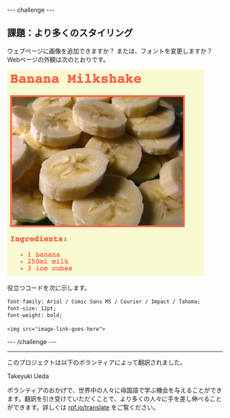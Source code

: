 --- challenge ---

## 課題：より多くのスタイリング

ウェブページに画像を追加できますか？ または、フォントを変更しますか？ Webページの外観は次のとおりです。 

![スクリーンショット](images/recipe-final.png)

役立つコードを次に示します。 

```
font-family: Arial / Comic Sans MS / Courier / Impact / Tahoma;
font-size: 12pt;
font-weight: bold;

<img src="image-link-goes-here">
```

--- /challenge ---

***

このプロジェクトは以下のボランティアによって翻訳されました。

Takeyuki Ueda

ボランティアのおかげで、世界中の人々に母国語で学ぶ機会を与えることができます。翻訳を引き受けていただくことで、より多くの人々に手を差し伸べることができます。詳しくは [rpf.io/translate](https://rpf.io/translate) をご覧ください。